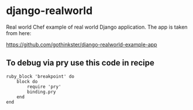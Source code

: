 # django-realworld

Real world Chef example of real world Django application. The app is taken from here:

https://github.com/gothinkster/django-realworld-example-app

## To debug via pry use this code in recipe

```
ruby_block 'breakpoint' do
    block do
        require 'pry'
        binding.pry
    end
end
```
